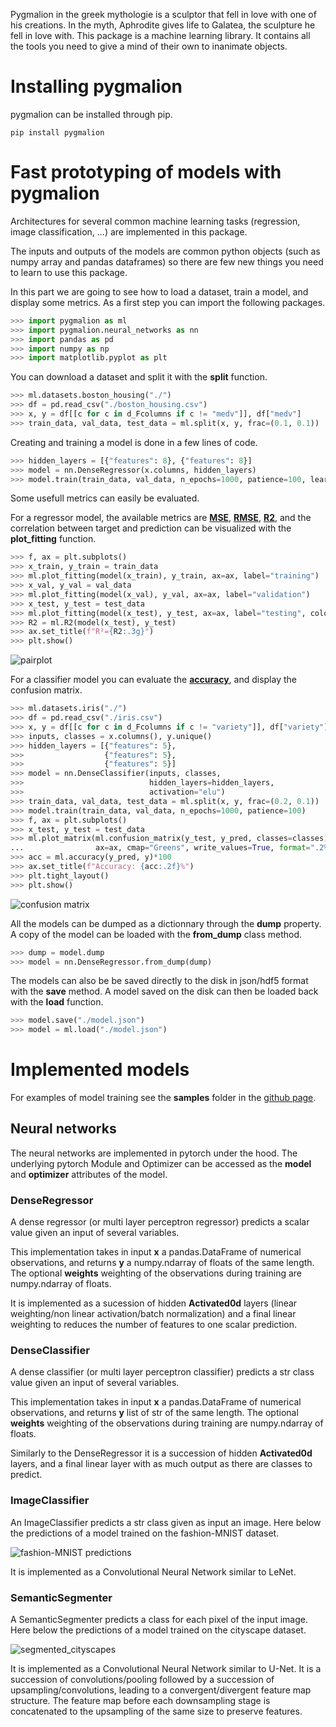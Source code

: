 Pygmalion in the greek mythologie is a sculptor that fell in love with one of his creations.
In the myth, Aphrodite gives life to Galatea, the sculpture he fell in love with. This package is a machine learning library. It contains all the tools you need to give a mind of their own to inanimate objects.

# Installing pygmalion

pygmalion can be installed through pip.

~~~
pip install pygmalion
~~~

# Fast prototyping of models with pygmalion

Architectures for several common machine learning tasks (regression, image classification, ...) are implemented in this package.

The inputs and outputs of the models are common python objects (such as numpy array and pandas dataframes) so there are few new things you need to learn to use this package.

In this part we are going to see how to load a dataset, train a model, and display some metrics. As a first step you can import the following packages.

~~~python
>>> import pygmalion as ml
>>> import pygmalion.neural_networks as nn
>>> import pandas as pd
>>> import numpy as np
>>> import matplotlib.pyplot as plt
~~~

You can download a dataset and split it with the **split** function.

~~~python
>>> ml.datasets.boston_housing("./")
>>> df = pd.read_csv("./boston_housing.csv")
>>> x, y = df[[c for c in d_Fcolumns if c != "medv"]], df["medv"]
>>> train_data, val_data, test_data = ml.split(x, y, frac=(0.1, 0.1))
~~~

Creating and training a model is done in a few lines of code.

~~~python
>>> hidden_layers = [{"features": 8}, {"features": 8}]
>>> model = nn.DenseRegressor(x.columns, hidden_layers)
>>> model.train(train_data, val_data, n_epochs=1000, patience=100, learning_rate=1.0E-3)
~~~

Some usefull metrics can easily be evaluated.

For a regressor model, the available metrics are [**MSE**](https://en.wikipedia.org/wiki/Mean_squared_error), [**RMSE**](https://en.wikipedia.org/wiki/Root-mean-square_deviation), [**R2**](https://en.wikipedia.org/wiki/Coefficient_of_determination), and the correlation between target and prediction can be visualized with the **plot_fitting** function.

~~~python
>>> f, ax = plt.subplots()
>>> x_train, y_train = train_data
>>> ml.plot_fitting(model(x_train), y_train, ax=ax, label="training")
>>> x_val, y_val = val_data
>>> ml.plot_fitting(model(x_val), y_val, ax=ax, label="validation")
>>> x_test, y_test = test_data
>>> ml.plot_fitting(model(x_test), y_test, ax=ax, label="testing", color="C3")
>>> R2 = ml.R2(model(x_test), y_test)
>>> ax.set_title(f"R²={R2:.3g}")
>>> plt.show()
~~~

![pairplot](https://raw.githubusercontent.com/BFavier/Pygmalion/main/images/boston_housing_pairplot.png)


For a classifier model you can evaluate the [**accuracy**](https://en.wikipedia.org/wiki/Accuracy_and_precision#In_binary_classification), and display the confusion matrix.

~~~python
>>> ml.datasets.iris("./")
>>> df = pd.read_csv("./iris.csv")
>>> x, y = df[[c for c in d_Fcolumns if c != "variety"]], df["variety"]
>>> inputs, classes = x.columns(), y.unique()
>>> hidden_layers = [{"features": 5},
>>>                  {"features": 5},
>>>                  {"features": 5}]
>>> model = nn.DenseClassifier(inputs, classes,
>>>                            hidden_layers=hidden_layers,
>>>                            activation="elu")
>>> train_data, val_data, test_data = ml.split(x, y, frac=(0.2, 0.1))
>>> model.train(train_data, val_data, n_epochs=1000, patience=100)
>>> f, ax = plt.subplots()
>>> x_test, y_test = test_data
>>> ml.plot_matrix(ml.confusion_matrix(y_test, y_pred, classes=classes),
...                ax=ax, cmap="Greens", write_values=True, format=".2%")
>>> acc = ml.accuracy(y_pred, y)*100
>>> ax.set_title(f"Accuracy: {acc:.2f}%")
>>> plt.tight_layout()
>>> plt.show()
~~~

![confusion matrix](https://raw.githubusercontent.com/BFavier/Pygmalion/main/images/iris_confusion_matrix.png)

All the models can be dumped as a dictionnary through the **dump** property. A copy of the model can be loaded with the **from_dump** class method.

~~~python
>>> dump = model.dump
>>> model = nn.DenseRegressor.from_dump(dump)
~~~

The models can also be be saved directly to the disk in json/hdf5 format with the **save** method.
A model saved on the disk can then be loaded back with the **load** function.

~~~python
>>> model.save("./model.json")
>>> model = ml.load("./model.json")
~~~

# Implemented models

For examples of model training see the **samples** folder in the [github page](https://github.com/BFavier/Pygmalion).

## Neural networks

The neural networks are implemented in pytorch under the hood.
The underlying pytorch Module and Optimizer can be accessed as the **model** and **optimizer** attributes of the model.

### **DenseRegressor**

A dense regressor (or multi layer perceptron regressor) predicts a scalar value given an input of several variables.

This implementation takes in input **x** a pandas.DataFrame of numerical observations, and returns **y** a numpy.ndarray of floats of the same length. The optional **weights** weighting of the observations during training are numpy.ndarray of floats.

It is implemented as a sucession of hidden **Activated0d** layers (linear weighting/non linear activation/batch normalization) and a final linear weighting to reduces the number of features to one scalar prediction.

### **DenseClassifier**

A dense classifier (or multi layer perceptron classifier) predicts a str class value given an input of several variables.

This implementation takes in input **x** a pandas.DataFrame of numerical observations, and returns **y** list of str of the same length. The optional **weights** weighting of the observations during training are numpy.ndarray of floats.

Similarly to the DenseRegressor it is a succession of hidden **Activated0d** layers, and a final linear layer with as much output as there are classes to predict.

### **ImageClassifier**

An ImageClassifier predicts a str class given as input an image. Here below the predictions of a model trained on the fashion-MNIST dataset.

![fashion-MNIST predictions](https://raw.githubusercontent.com/BFavier/Pygmalion/main/images/Fashion_MNIST_illustration.png)

It is implemented as a Convolutional Neural Network similar to LeNet.

### **SemanticSegmenter**

A SemanticSegmenter predicts a class for each pixel of the input image. Here below the predictions of a model trained on the cityscape dataset.

![segmented_cityscapes](https://raw.githubusercontent.com/BFavier/Pygmalion/main/images/segmented_cityscape_2.png)

It is implemented as a Convolutional Neural Network similar to U-Net. It is a succession of convolutions/pooling followed by a succession of upsampling/convolutions, leading to a convergent/divergent feature map structure. The feature map before each downsampling stage is concatenated to the upsampling of the same size to preserve features.


